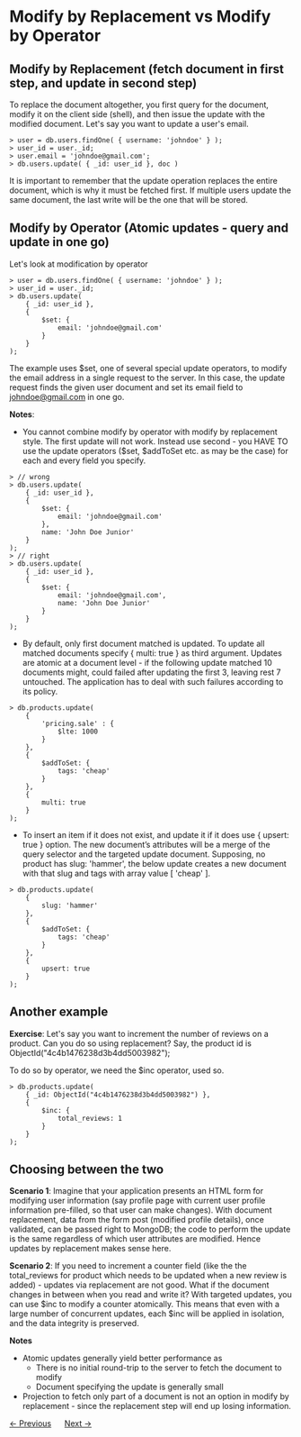 # Modify by Replacement vs Modify by Operator

## Modify by Replacement (fetch document in first step, and update in second step)
To replace the document altogether, you first query for the document, modify it on the client side (shell), and then issue the update with the modified document. Let's say you want to update a user's email.
```
> user = db.users.findOne( { username: 'johndoe' } );
> user_id = user._id;
> user.email = 'johndoe@gmail.com';
> db.users.update( { _id: user_id }, doc )
```
It is important to remember that the update operation replaces the entire document, which is why it must be fetched first. If multiple users update the same document, the last write will be the one that will be stored.

## Modify by Operator (Atomic updates - query and update in one go)
Let's look at modification by operator
```
> user = db.users.findOne( { username: 'johndoe' } );
> user_id = user._id;
> db.users.update(
    { _id: user_id },
    {
        $set: {
            email: 'johndoe@gmail.com'
        }
    }
);
```
The example uses $set, one of several special update operators, to modify the email address in a single request to the server. In this case, the update request finds the given user document and set its email field to johndoe@gmail.com in one go.

__Notes__:
- You cannot combine modify by operator with modify by replacement style. The first update will not work. Instead use second - you HAVE TO use the update operators ($set, $addToSet etc. as may be the case) for each and every field you specify.
```
> // wrong
> db.users.update(
    { _id: user_id },
    {
        $set: {
            email: 'johndoe@gmail.com'
        },
        name: 'John Doe Junior'
    }
);
> // right
> db.users.update(
    { _id: user_id },
    {
        $set: {
            email: 'johndoe@gmail.com',
            name: 'John Doe Junior'
        }
    }
);
```
- By default, only first document matched is updated. To update all matched documents specify { multi: true } as third argument. Updates are atomic at a document level - if the following update matched 10 documents might, could failed after updating the first 3, leaving rest 7 untouched. The application has to deal with such failures according to its policy.
```
> db.products.update(
    {
        'pricing.sale' : {
            $lte: 1000
        }
    },
    {
        $addToSet: {
            tags: 'cheap'
        }
    },
    {
        multi: true
    }
);
```
- To insert an item if it does not exist, and update it if it does use { upsert: true } option. The new document’s attributes will be a merge of the query selector and the targeted update document. Supposing, no product has slug: 'hammer', the below update creates a new document with that slug and tags with array value [ 'cheap' ].
```
> db.products.update(
    {
        slug: 'hammer'
    },
    {
        $addToSet: {
            tags: 'cheap'
        }
    },
    {
        upsert: true
    }
);
```

## Another example
__Exercise__: Let's say you want to increment the number of reviews on a product. Can you do so using replacement? Say, the product id is ObjectId("4c4b1476238d3b4dd5003982");  

To do so by operator, we need the $inc operator, used so.
```
> db.products.update(
    { _id: ObjectId("4c4b1476238d3b4dd5003982") },
    {
        $inc: {
            total_reviews: 1
        }
    }
);
```  

## Choosing between the two
__Scenario 1__:
Imagine that your application presents an HTML form for modifying user information (say profile page with current user profile information pre-filled, so that user can make changes). With document replacement, data from the form post (modified profile details), once validated, can be passed right to MongoDB; the code to perform the update is the same regardless of which user attributes are modified. Hence updates by replacement makes sense here.  

__Scenario 2__:
If you need to increment a counter field (like the the total_reviews for product which needs to be updated when a new review is added) - updates via replacement are not good. What if the document changes in between when you read and write it? With targeted updates, you can use $inc to modify a counter atomically. This means that even with a large number of concurrent updates, each $inc will be applied in isolation, and the data integrity is preserved.   

__Notes__
- Atomic updates generally yield better performance as
    - There is no initial round-trip to the server to fetch the document to modify
    - Document specifying the update is generally small  
- Projection to fetch only part of a document is not an option in modify by replacement - since
the replacement step will end up losing information.

<div>
    <a href="./01-introduction-to-atomic-updates.md"><- Previous</a>
    &nbsp;&nbsp;&nbsp;&nbsp;
    <a href="./03-update-operators.md">Next -></a>
</div>